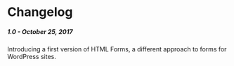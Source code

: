 Changelog
=========

##### 1.0 - October 25, 2017

Introducing a first version of HTML Forms, a different approach to forms for WordPress sites.


